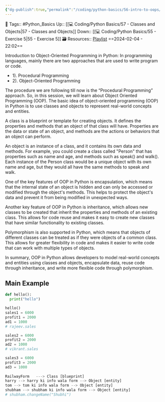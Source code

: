 ```yaml
---
{"dg-publish":true,"permalink":"/coding/python-basics/56-intro-to-oops/","dgPassFrontmatter":true,"noteIcon":"3","created":"2024-02-04T22:02:05.410+05:30","updated":"2024-02-06T23:28:15.516+05:30"}
---
```


🧶 Tags:: #Python_Basics 
Up:: [[💻 Coding/Python Basics/57 - Classes and Objects\|57 - Classes and Objects]]
Down:: [[💻 Coding/Python Basics/55 - Exercise 5\|55 - Exercise 5]]
🗃 Resources:: [Playlist](https://www.youtube.com/playlist?list=PLu0W_9lII9agwh1XjRt242xIpHhPT2llg)
==2024-02-04 - 22:02==

Introduction to Object-Oriented Programming in Python: In programming languages, mainly there are two approaches that are used to write program or code.
- 1). Procedural Programming
- 2). Object-Oriented Programming

The procedure we are following till now is the “Procedural Programming” approach. So, in this session, we will learn about Object Oriented Programming (OOP). The basic idea of object-oriented programming (OOP) in Python is to use classes and objects to represent real-world concepts and entities.

A class is a blueprint or template for creating objects. It defines the properties and methods that an object of that class will have. Properties are the data or state of an object, and methods are the actions or behaviors that an object can perform.

An object is an instance of a class, and it contains its own data and methods. For example, you could create a class called "Person" that has properties such as name and age, and methods such as speak() and walk(). Each instance of the Person class would be a unique object with its own name and age, but they would all have the same methods to speak and walk.

One of the key features of OOP in Python is encapsulation, which means that the internal state of an object is hidden and can only be accessed or modified through the object's methods. This helps to protect the object's data and prevent it from being modified in unexpected ways.

Another key feature of OOP in Python is inheritance, which allows new classes to be created that inherit the properties and methods of an existing class. This allows for code reuse and makes it easy to create new classes that have similar functionality to existing classes.

Polymorphism is also supported in Python, which means that objects of different classes can be treated as if they were objects of a common class. This allows for greater flexibility in code and makes it easier to write code that can work with multiple types of objects.

In summary, OOP in Python allows developers to model real-world concepts and entities using classes and objects, encapsulate data, reuse code through inheritance, and write more flexible code through polymorphism.

## Main Example
```python
def hello():
  print("hello")

hello()
sales1 = 6000
profit1 = 2000
ad1 = 1000
# rajeev.sales

sales2 = 6000
profit2 = 2000
ad2 = 1000 
# vikrant.sales

sales3 = 6000
profit3 = 2000
ad3 = 1000
 
RailwayForm   ---> Class [blueprint]
harry --> harry ki info wala form --> Object [entity]
tom --> tom ki info wala form --> Object [entity]
shubham --> shubham ki info wala form --> Object [entity]
# shubham.changeName("Shubhi")
```